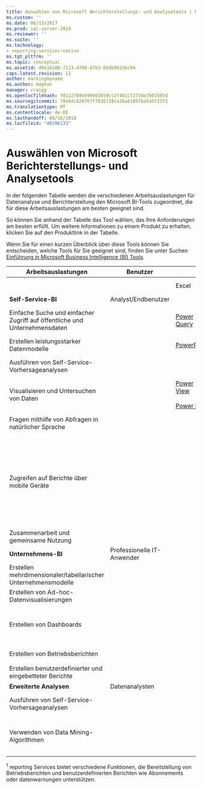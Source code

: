 ```yaml
---
title: Auswählen von Microsoft Berichterstellungs- und Analysetools | Microsoft-Dokumentation
ms.custom: ''
ms.date: 06/13/2017
ms.prod: sql-server-2014
ms.reviewer: ''
ms.suite: ''
ms.technology:
- reporting-services-native
ms.tgt_pltfrm: ''
ms.topic: conceptual
ms.assetid: d0e16108-7123-4788-87b3-05db962dbc94
caps.latest.revision: 11
author: markingmyname
ms.author: maghan
manager: craigg
ms.openlocfilehash: f0122769e599963658cc2f481c7273de7803505d
ms.sourcegitcommit: 79d4dc820767f7836720ce26a61097ba5a5f23f2
ms.translationtype: MT
ms.contentlocale: de-DE
ms.lasthandoff: 08/16/2018
ms.locfileid: "40396133"
---
```

# <a name="choosing-microsoft-reporting-and-analysis-tools"></a>Auswählen von Microsoft Berichterstellungs- und Analysetools
  In der folgenden Tabelle werden die verschiedenen Arbeitsauslastungen für Datenanalyse und Berichterstellung den Microsoft BI-Tools zugeordnet, die für diese Arbeitsauslastungen am besten geeignet sind.  
  
 So können Sie anhand der Tabelle das Tool wählen, das Ihre Anforderungen am besten erfüllt. Um weitere Informationen zu einem Produkt zu erhalten, klicken Sie auf den Produktlink in der Tabelle.  
  
 Wenn Sie für einen kurzen Überblick über diese Tools können Sie entscheiden, welche Tools für Sie geeignet sind, finden Sie unter Suchen [Einführung in Microsoft Business Intelligence (BI) Tools](http://msdn.microsoft.com/en-us/library/dn655131.aspx).  
  
|Arbeitsauslastungen|Benutzer|||BI-Tools|||  
|---------------|----------|-|-|--------------|-|-|  
|||Excel|**SharePoint**|**SharePoint Online**|**Powerbi für Office 365**|**SQL Server**|  
|**Self-Service-BI**|Analyst/Endbenutzer||||||  
|Einfache Suche und einfacher Zugriff auf öffentliche und Unternehmensdaten||[Power Query](http://go.microsoft.com/fwlink/p/?LinkId=391845)|||[Datenkatalog](http://go.microsoft.com/fwlink/p/?LinkId=391855)<br /><br /> [Admin Center](http://go.microsoft.com/fwlink/p/?LinkId=391856)||  
|Erstellen leistungsstarker Datenmodelle||[PowerPivot](http://go.microsoft.com/fwlink/p/?LinkId=391846)|||||  
|Ausführen von Self-Service-Vorhersageanalysen||||||[Data Mining-Add-Ins für Excel](http://msdn.microsoft.com/library/dn282385\(v=sql.120\).aspx)|  
|Visualisieren und Untersuchen von Daten||[Power View](http://go.microsoft.com/fwlink/p/?LinkId=391847)<br /><br /> [Power Map](http://go.microsoft.com/fwlink/p/?LinkId=391848)|||||  
|Fragen mithilfe von Abfragen in natürlicher Sprache|||||[HÄUFIG GESTELLTE FRAGEN](http://go.microsoft.com/fwlink/p/?LinkId=391857)||  
|Zugreifen auf Berichte über mobile Geräte||||[HTML 5 (unterstützt die Anzeige von Dateien unter 10 MB)](http://go.microsoft.com/fwlink/p/?LinkId=391853)|[HTML 5 (unterstützt die Anzeige von < 250MB)](http://go.microsoft.com/fwlink/p/?LinkId=391854)<br /><br /> [Windows-app für Powerbi](https://support.office.com/article/Power-BI-for-Windows-app-6e4145b4-e882-4134-a89c-66e54cc5c8eb?ui=en-US&rs=en-US&ad=US)<br /><br /> [iPad-app für Power BI](http://support.powerbi.com/knowledgebase/articles/467172-get-started-with-the-ipad-app-for-power-bi-preview)||  
|Zusammenarbeit und gemeinsame Nutzung|||[SharePoint-Websites](http://go.microsoft.com/fwlink/p/?LinkId=391849)|[SharePoint-Teamwebsites](http://go.microsoft.com/fwlink/p/?LinkId=391850)|[Power BI-Websites](http://go.microsoft.com/fwlink/p/?LinkId=391852)||  
|**Unternehmens-BI**|Professionelle IT-Anwender||||||  
|Erstellen mehrdimensionaler/tabellarischer Unternehmensmodelle||||||[Analysis Services](../analysis-services/analysis-services.md)|  
|Erstellen von Ad-hoc-Datenvisualisierungen|||[Power View für SharePoint](http://go.microsoft.com/fwlink/p/?LinkId=391858)||||  
|Erstellen von Dashboards|||[SharePoint-Dashboards](http://go.microsoft.com/fwlink/p/?LinkId=391859)<br /><br /> [PerformancePoint-Dienste](http://technet.microsoft.com/library/ee424392.aspx)||||  
|Erstellen von Betriebsberichten||||||<sup>1</sup> [reporting Services](create-deploy-and-manage-mobile-and-paginated-reports.md)|  
|Erstellen benutzerdefinierter und eingebetteter Berichte||||||<sup>1</sup> [reporting Services](create-deploy-and-manage-mobile-and-paginated-reports.md)|  
|**Erweiterte Analysen**|Datenanalysten||||||  
|Ausführen von Self-Service-Vorhersageanalysen||||||[Data Mining-Add-Ins für Excel](http://msdn.microsoft.com/library/dn282385\(v=sql.120\).aspx)|  
|Verwenden von Data Mining-Algorithmen||||||[Data Mining in Analysis Services (Data Mining in Analysediensten)](http://technet.microsoft.com/library/bb510516\(v=sql.120\).aspx)|  
  
 <sup>1</sup> reporting Services bietet verschiedene Funktionen, die Bereitstellung von Betriebsberichten und benutzerdefinierten Berichten wie Abonnements oder datenwarnungen unterstützen.  
  
  
